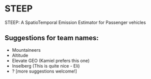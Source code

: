# STEEP
STEEP: A SpatioTemporal Emission Estimator for Passenger vehicles

## Suggestions for team names:
- Mountaineers
- Altitude
- Elevate GEO (Kamiel prefers this one)
- Inselberg (This is quite nice - Eli) 
- ? \[more suggestions welcome!\]

